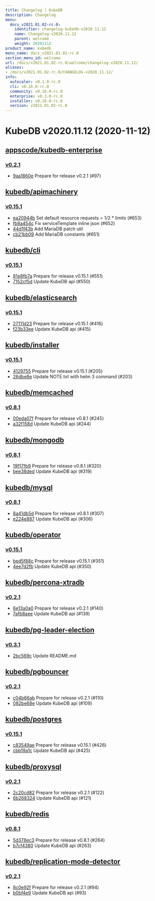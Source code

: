 ```yaml
---
title: Changelog | KubeDB
description: Changelog
menu:
  docs_v2021.01.02-rc.0:
    identifier: changelog-kubedb-v2020.11.12
    name: Changelog-v2020.11.12
    parent: welcome
    weight: 20201112
product_name: kubedb
menu_name: docs_v2021.01.02-rc.0
section_menu_id: welcome
url: /docs/v2021.01.02-rc.0/welcome/changelog-v2020.11.12/
aliases:
- /docs/v2021.01.02-rc.0/CHANGELOG-v2020.11.12/
info:
  autocaler: v0.1.0-rc.0
  cli: v0.16.0-rc.0
  community: v0.16.0-rc.0
  enterprise: v0.3.0-rc.0
  installer: v0.16.0-rc.0
  version: v2021.01.02-rc.0
---
```


# KubeDB v2020.11.12 (2020-11-12)


## [appscode/kubedb-enterprise](https://github.com/appscode/kubedb-enterprise)

### [v0.2.1](https://github.com/appscode/kubedb-enterprise/releases/tag/v0.2.1)

- [9aa1860e](https://github.com/appscode/kubedb-enterprise/commit/9aa1860e) Prepare for release v0.2.1 (#97)



## [kubedb/apimachinery](https://github.com/kubedb/apimachinery)

### [v0.15.1](https://github.com/kubedb/apimachinery/releases/tag/v0.15.1)

- [ea20944b](https://github.com/kubedb/apimachinery/commit/ea20944b) Set default resource requests = 1/2 * limits (#653)
- [fb8a454c](https://github.com/kubedb/apimachinery/commit/fb8a454c) Fix serviceTemplate inline json (#652)
- [44d1f43b](https://github.com/kubedb/apimachinery/commit/44d1f43b) Add MariaDB patch util
- [cb21bb09](https://github.com/kubedb/apimachinery/commit/cb21bb09) Add MariaDB constants (#651)



## [kubedb/cli](https://github.com/kubedb/cli)

### [v0.15.1](https://github.com/kubedb/cli/releases/tag/v0.15.1)

- [81e8fb7a](https://github.com/kubedb/cli/commit/81e8fb7a) Prepare for release v0.15.1 (#551)
- [7152cf5d](https://github.com/kubedb/cli/commit/7152cf5d) Update KubeDB api (#550)



## [kubedb/elasticsearch](https://github.com/kubedb/elasticsearch)

### [v0.15.1](https://github.com/kubedb/elasticsearch/releases/tag/v0.15.1)

- [27111d23](https://github.com/kubedb/elasticsearch/commit/27111d23) Prepare for release v0.15.1 (#416)
- [f23b33ee](https://github.com/kubedb/elasticsearch/commit/f23b33ee) Update KubeDB api (#415)



## [kubedb/installer](https://github.com/kubedb/installer)

### [v0.15.1](https://github.com/kubedb/installer/releases/tag/v0.15.1)

- [4129755](https://github.com/kubedb/installer/commit/4129755) Prepare for release v0.15.1 (#205)
- [26dbe8e](https://github.com/kubedb/installer/commit/26dbe8e) Update NOTE.txt with helm 3 command (#203)



## [kubedb/memcached](https://github.com/kubedb/memcached)

### [v0.8.1](https://github.com/kubedb/memcached/releases/tag/v0.8.1)

- [00eda07f](https://github.com/kubedb/memcached/commit/00eda07f) Prepare for release v0.8.1 (#245)
- [a32f158d](https://github.com/kubedb/memcached/commit/a32f158d) Update KubeDB api (#244)



## [kubedb/mongodb](https://github.com/kubedb/mongodb)

### [v0.8.1](https://github.com/kubedb/mongodb/releases/tag/v0.8.1)

- [19f17fb9](https://github.com/kubedb/mongodb/commit/19f17fb9) Prepare for release v0.8.1 (#320)
- [bee38ded](https://github.com/kubedb/mongodb/commit/bee38ded) Update KubeDB api (#319)



## [kubedb/mysql](https://github.com/kubedb/mysql)

### [v0.8.1](https://github.com/kubedb/mysql/releases/tag/v0.8.1)

- [8a41db5d](https://github.com/kubedb/mysql/commit/8a41db5d) Prepare for release v0.8.1 (#307)
- [e224e887](https://github.com/kubedb/mysql/commit/e224e887) Update KubeDB api (#306)



## [kubedb/operator](https://github.com/kubedb/operator)

### [v0.15.1](https://github.com/kubedb/operator/releases/tag/v0.15.1)

- [bed5f88c](https://github.com/kubedb/operator/commit/bed5f88c) Prepare for release v0.15.1 (#351)
- [4ee7d2fb](https://github.com/kubedb/operator/commit/4ee7d2fb) Update KubeDB api (#350)



## [kubedb/percona-xtradb](https://github.com/kubedb/percona-xtradb)

### [v0.2.1](https://github.com/kubedb/percona-xtradb/releases/tag/v0.2.1)

- [6e13a0a0](https://github.com/kubedb/percona-xtradb/commit/6e13a0a0) Prepare for release v0.2.1 (#140)
- [7afb8aee](https://github.com/kubedb/percona-xtradb/commit/7afb8aee) Update KubeDB api (#139)



## [kubedb/pg-leader-election](https://github.com/kubedb/pg-leader-election)

### [v0.3.1](https://github.com/kubedb/pg-leader-election/releases/tag/v0.3.1)

- [2bc569c](https://github.com/kubedb/pg-leader-election/commit/2bc569c) Update README.md



## [kubedb/pgbouncer](https://github.com/kubedb/pgbouncer)

### [v0.2.1](https://github.com/kubedb/pgbouncer/releases/tag/v0.2.1)

- [c04b66ab](https://github.com/kubedb/pgbouncer/commit/c04b66ab) Prepare for release v0.2.1 (#110)
- [082be68e](https://github.com/kubedb/pgbouncer/commit/082be68e) Update KubeDB api (#109)



## [kubedb/postgres](https://github.com/kubedb/postgres)

### [v0.15.1](https://github.com/kubedb/postgres/releases/tag/v0.15.1)

- [c83549ae](https://github.com/kubedb/postgres/commit/c83549ae) Prepare for release v0.15.1 (#426)
- [cbb19a1c](https://github.com/kubedb/postgres/commit/cbb19a1c) Update KubeDB api (#425)



## [kubedb/proxysql](https://github.com/kubedb/proxysql)

### [v0.2.1](https://github.com/kubedb/proxysql/releases/tag/v0.2.1)

- [2c20cd82](https://github.com/kubedb/proxysql/commit/2c20cd82) Prepare for release v0.2.1 (#122)
- [6b268324](https://github.com/kubedb/proxysql/commit/6b268324) Update KubeDB api (#121)



## [kubedb/redis](https://github.com/kubedb/redis)

### [v0.8.1](https://github.com/kubedb/redis/releases/tag/v0.8.1)

- [5d378ec3](https://github.com/kubedb/redis/commit/5d378ec3) Prepare for release v0.8.1 (#264)
- [b7cf4380](https://github.com/kubedb/redis/commit/b7cf4380) Update KubeDB api (#263)



## [kubedb/replication-mode-detector](https://github.com/kubedb/replication-mode-detector)

### [v0.2.1](https://github.com/kubedb/replication-mode-detector/releases/tag/v0.2.1)

- [8c0e92f](https://github.com/kubedb/replication-mode-detector/commit/8c0e92f) Prepare for release v0.2.1 (#94)
- [b0bf4e9](https://github.com/kubedb/replication-mode-detector/commit/b0bf4e9) Update KubeDB api (#93)




